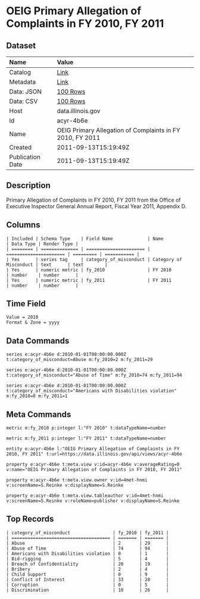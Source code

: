 # OEIG Primary Allegation of Complaints in FY 2010, FY 2011

## Dataset

| Name | Value |
| :--- | :---- |
| Catalog | [Link](https://catalog.data.gov/dataset/oeig-primary-allegation-of-complaints-in-fy-2010-fy-2011-99ec5) |
| Metadata | [Link](https://data.illinois.gov/api/views/acyr-4b6e) |
| Data: JSON | [100 Rows](https://data.illinois.gov/api/views/acyr-4b6e/rows.json?max_rows=100) |
| Data: CSV | [100 Rows](https://data.illinois.gov/api/views/acyr-4b6e/rows.csv?max_rows=100) |
| Host | data.illinois.gov |
| Id | acyr-4b6e |
| Name | OEIG Primary Allegation of Complaints in FY 2010, FY 2011 |
| Created | 2011-09-13T15:19:49Z |
| Publication Date | 2011-09-13T15:19:49Z |

## Description

Primary Allegation of Complaints in FY 2010, FY 2011 from the Office of Executive Inspector General Annual Report, Fiscal Year 2011, Appendix D.

## Columns

```ls
| Included | Schema Type    | Field Name             | Name                   | Data Type | Render Type |
| ======== | ============== | ====================== | ====================== | ========= | =========== |
| Yes      | series tag     | category_of_misconduct | Category of Misconduct | text      | text        |
| Yes      | numeric metric | fy_2010                | FY 2010                | number    | number      |
| Yes      | numeric metric | fy_2011                | FY 2011                | number    | number      |
```

## Time Field

```ls
Value = 2010
Format & Zone = yyyy
```

## Data Commands

```ls
series e:acyr-4b6e d:2010-01-01T00:00:00.000Z t:category_of_misconduct=Abuse m:fy_2010=2 m:fy_2011=29

series e:acyr-4b6e d:2010-01-01T00:00:00.000Z t:category_of_misconduct="Abuse of Time" m:fy_2010=74 m:fy_2011=94

series e:acyr-4b6e d:2010-01-01T00:00:00.000Z t:category_of_misconduct="Americans with Disabilities violation" m:fy_2010=0 m:fy_2011=1
```

## Meta Commands

```ls
metric m:fy_2010 p:integer l:"FY 2010" t:dataTypeName=number

metric m:fy_2011 p:integer l:"FY 2011" t:dataTypeName=number

entity e:acyr-4b6e l:"OEIG Primary Allegation of Complaints in FY 2010, FY 2011" t:url=https://data.illinois.gov/api/views/acyr-4b6e

property e:acyr-4b6e t:meta.view v:id=acyr-4b6e v:averageRating=0 v:name="OEIG Primary Allegation of Complaints in FY 2010, FY 2011"

property e:acyr-4b6e t:meta.view.owner v:id=4met-hnmi v:screenName=S.Reinke v:displayName=S.Reinke

property e:acyr-4b6e t:meta.view.tableauthor v:id=4met-hnmi v:screenName=S.Reinke v:roleName=publisher v:displayName=S.Reinke
```

## Top Records

```ls
| category_of_misconduct                | fy_2010 | fy_2011 | 
| ===================================== | ======= | ======= | 
| Abuse                                 | 2       | 29      | 
| Abuse of Time                         | 74      | 94      | 
| Americans with Disabilities violation | 0       | 1       | 
| Bid-rigging                           | 5       | 4       | 
| Breach of Confidentiality             | 20      | 19      | 
| Bribery                               | 2       | 4       | 
| Child Support                         | 0       | 9       | 
| Conflict of Interest                  | 33      | 28      | 
| Corruption                            | 0       | 5       | 
| Discrimination                        | 10      | 26      | 
```